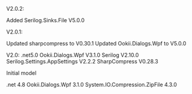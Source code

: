 V2.0.2:

Added Serilog.Sinks.File V5.0.0

V2.0.1:

Updated sharpcompress to V0.30.1
Updated Ookii.Dialogs.Wpf to V5.0.0

V2.0: 
.net5.0
Ookii.Dialogs.Wpf				V3.1.0
Serilog							V2.10.0
Serilog.Settings.AppSettings	V2.2.2
SharpCompress					V0.28.3

Initial model

.net 4.8
Ookii.Dialogs.Wpf 				3.1.0
System.IO.Compression.ZipFile 	4.3.0
